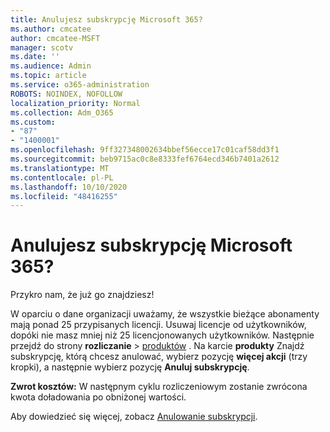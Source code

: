```yaml
---
title: Anulujesz subskrypcję Microsoft 365?
ms.author: cmcatee
author: cmcatee-MSFT
manager: scotv
ms.date: ''
ms.audience: Admin
ms.topic: article
ms.service: o365-administration
ROBOTS: NOINDEX, NOFOLLOW
localization_priority: Normal
ms.collection: Adm_O365
ms.custom:
- "87"
- "1400001"
ms.openlocfilehash: 9ff327348002634bbef56ecce17c01caf58dd3f1
ms.sourcegitcommit: beb9715ac0c8e8333fef6764ecd346b7401a2612
ms.translationtype: MT
ms.contentlocale: pl-PL
ms.lasthandoff: 10/10/2020
ms.locfileid: "48416255"
---
```

# <a name="canceling-your-microsoft-365-subscription"></a>Anulujesz subskrypcję Microsoft 365?

Przykro nam, że już go znajdziesz!
  
W oparciu o dane organizacji uważamy, że wszystkie bieżące abonamenty mają ponad 25 przypisanych licencji. Usuwaj licencje od użytkowników, dopóki nie masz mniej niż 25 licencjonowanych użytkowników. Następnie przejdź do strony **rozliczanie** \> [produktów](https://go.microsoft.com/fwlink/p/?linkid=842054) . Na karcie **produkty** Znajdź subskrypcję, którą chcesz anulować, wybierz pozycję **więcej akcji** (trzy kropki), a następnie wybierz pozycję **Anuluj subskrypcję**.

**Zwrot kosztów:** W następnym cyklu rozliczeniowym zostanie zwrócona kwota doładowania po obniżonej wartości.

Aby dowiedzieć się więcej, zobacz [Anulowanie subskrypcji](https://docs.microsoft.com/microsoft-365/commerce/subscriptions/cancel-your-subscription).